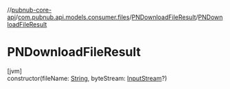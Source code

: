 //[pubnub-core-api](../../../index.md)/[com.pubnub.api.models.consumer.files](../index.md)/[PNDownloadFileResult](index.md)/[PNDownloadFileResult](-p-n-download-file-result.md)

# PNDownloadFileResult

[jvm]\
constructor(fileName: [String](https://kotlinlang.org/api/latest/jvm/stdlib/kotlin/-string/index.html), byteStream: [InputStream](https://docs.oracle.com/javase/8/docs/api/java/io/InputStream.html)?)
